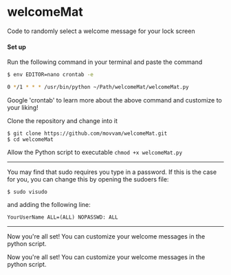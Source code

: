 # welcomeMat
Code to randomly select a welcome message for your lock screen

#### Set up
Run the following command in your terminal and paste the command

```sh
$ env EDITOR=nano crontab -e

0 */1 * * * /usr/bin/python ~/Path/welcomeMat/welcomeMat.py
```

Google 'crontab' to learn more about the above command and customize to your liking!

Clone the repository and change into it
```
$ git clone https://github.com/movvam/welcomeMat.git
$ cd welcomeMat
```

Allow the Python script to executable
```chmod +x welcomeMat.py```


--------

You may find that sudo requires you type in a password. If this is the case for you, you can change this by opening the sudoers file:

```
$ sudo visudo
```

and adding the following line:
```
YourUserName ALL=(ALL) NOPASSWD: ALL
```
--------

Now you're all set! You can customize your welcome messages in the python script.


Now you're all set! You can customize your welcome messages in the python script.

